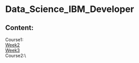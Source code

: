 # Data_Science_IBM_Developer

## Content:
  Course1:\
    [Week2](/Course1_week2.notes)\
    [Week3](/Course1_week3.notes)\
  Course2:\
    
